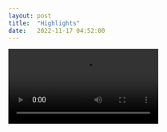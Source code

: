 ```yaml
---
layout: post
title:  "Highlights"
date:   2022-11-17 04:52:00
---
```



<video src="https://user-images.githubusercontent.com/6301308/202551297-244332da-c430-4e4d-8be8-3570e5501a25.mov" data-canonical-src="https://user-images.githubusercontent.com/6301308/202551297-244332da-c430-4e4d-8be8-3570e5501a25.mov" controls="controls" class="d-block rounded-bottom-2 border-top width-fit" style="max-height:640px;">
</video>



